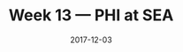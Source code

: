 ---
layout: game
title: Week 13 — PHI at SEA
season: 2017
game_id: 2017_13_PHI_SEA
week: 13
date: 2017-12-03
home_team: SEA
away_team: PHI
final_home: 
final_away: 
pbp_url: /assets/data/pbp/2017/2017_13_PHI_SEA.csv.gz
---